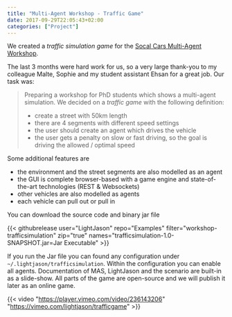 ```yaml
---
title: "Multi-Agent Workshop - Traffic Game"
date: 2017-09-29T22:05:43+02:00
categories: ["Project"]
---
```


We created a _traffic simulation game_ for the [Socal Cars Multi-Agent Workshop](https://www.socialcars.org/).
<!--more-->

The last 3 months were hard work for us, so a very large thank-you to my colleague Malte, Sophie and my student assistant Ehsan for a great job.
Our task was: 

> Preparing a workshop for PhD students which shows a multi-agent simulation. We decided on a _traffic game_ with the following definition:
>
> * create a street with 50km length
> * there are 4 segments with different speed settings
> * the user should create an agent which drives the vehicle
> * the user gets a penalty on slow or fast driving, so the goal is driving the allowed / optimal speed

Some additional features are

* the environment and the street segments are also modelled as an agent
* the GUI is complete browser-based with a game engine and state-of-the-art technologies (REST & Websockets)
* other vehicles are also modelled as agents
* each vehicle can pull out or pull in

You can download the source code and binary jar file

{{< githubrelease user="LightJason" repo="Examples" filter="workshop-trafficsimulation" zip="true" names="trafficsimulation-1.0-SNAPSHOT.jar=Jar Executable" >}}

If you run the Jar file you can found any configuration under ```~/.lightjason/trafficsimulation```. Within the configuration you can enable all agents. Documentation of MAS, LightJason and the scenario are built-in as a slide-show. All parts of the game are open-source and we will publish it later as an online game.

{{< video "https://player.vimeo.com/video/236143206" "https://vimeo.com/lightjason/trafficgame" >}}
